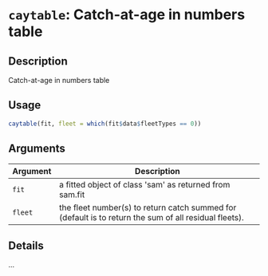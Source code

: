 # `caytable`: Catch-at-age in numbers table

## Description


 Catch-at-age in numbers table


## Usage

```r
caytable(fit, fleet = which(fit$data$fleetTypes == 0))
```


## Arguments

Argument      |Description
------------- |----------------
```fit```     |     a fitted object of class 'sam' as returned from sam.fit
```fleet```     |     the fleet number(s) to return catch summed for (default is to return the sum of all residual fleets).

## Details


 ...


